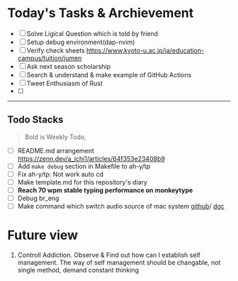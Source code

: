 # Today's Tasks & Archievement

- [ ] Solve Ligical Question which is told by friend
- [ ] Setup debug environment(dap-nvim)
- [ ] Verify check sheets <https://www.kyoto-u.ac.jp/ja/education-campus/tuition/jumen>
- [ ] Ask next season scholarship
- [ ] Search & understand & make example of GitHub Actions
- [ ] Tweet Enthusiasm of Rust
- [ ] 

---

## Todo Stacks

> Bold is Weekly Todo,

- [ ] README.md arrangement <https://zenn.dev/a_ichi1/articles/64f353e23408b9>
- [ ] Add `make debug` section in Makefile to ah-y/tp 
- [ ] Fix ah-y/tp: Not work auto cd
- [ ] Make template.md for this repository's diary
- [ ] **Reach 70 wpm stable typing performance on monkeytype**
- [ ] Debug br_eng
- [ ] Make command which switch audio source of mac system
[github](https://github.com/deweller/switchaudio-osx/blob/master/audio_switch.h)/
[doc](https://developer.apple.com/documentation/coreaudio)

# Future view

1. Controll Addiction. Observe & Find out how can I establish self management. The way of self management should be changable, not single method, demand constant thinking
